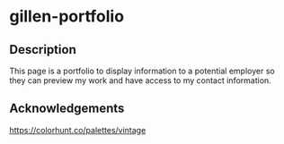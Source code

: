 # gillen-portfolio

## Description
This page is a portfolio to display information to a potential employer so they can preview my work and have access to my contact information.

## Acknowledgements
https://colorhunt.co/palettes/vintage